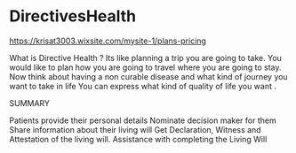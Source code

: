 # DirectivesHealth 
https://krisat3003.wixsite.com/mysite-1/plans-pricing


What is Directive Health ?
Its like planning a trip you are going to take.
You would like to plan how you are going to travel where you are going to stay.
Now think about having  a non curable disease and what kind of journey you want to take in life
You can express what kind of quality of life you want .

SUMMARY

Patients provide their personal details 
Nominate decision maker for them
Share information about their living will
Get Declaration, Witness and Attestation of the living will.
Assistance with completing the Living Will 
